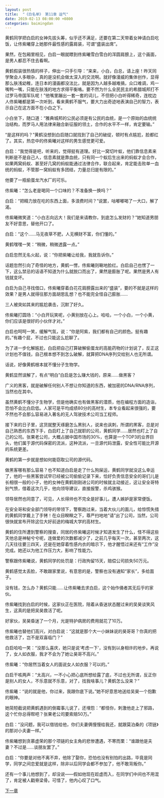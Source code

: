 ```yaml
---
layout: post
title:  "《白名单》 第11章 运气"
date: 2019-02-13 08:00:00 +0800
categories: baimingdan
---
```

黄鹤同学把白启的女神先拔头筹，似乎还不满足，还要在第二天带着女神请白启吃饭，让佟紫曦穿上她那件最性感的露肩装，可谓“盛装出席”。

果然，在包厢里相见，白启一眼就瞟到佟紫曦雪白雪白的浑圆肩膀上，这个画面，是男人都忍不住去看啊。

黄鹤假装很热情的样子，伸出一只手引导：“来来，小白，白总，请上座！昨天同学聚会人多眼杂，真的是没机会做太深入的交流啊。就好像漫威的集体创作，显得那么肤浅幼稚，连日本的漫画都没法比，就是因为人越多越难搞，众口难调，鸡一嘴鸭一嘴，只能在肤浅的地方求得平衡咯。要不然为什么全民民主的希腊城邦打不过罗马帝国军队呢！”他嘴里蹦出一套一套的词儿，不但把小白听得稀奇，连枕边人佟紫曦都是第一次听到，看来黄鹤不服气，要大力出奇迹地表演自己的智力，表示自己在这方面不在小白之下。

小白坐下，随口道：“雅典城邦的公民必须是有公民的血统，是一个原始的血统统治结构，而罗马人用法律来融合新征服的领土，合作的水平不一样，肯定要输。”

“是这样的吗？”黄鹤没想到白启随口就找到了自己的破绽，顿时有点尴尬，脸都红了。其实，热恋中的佟紫曦对这样的男生感觉更可爱。

白启：“我觉得是吧，听来的，觉得挺有道理。好比一窝切叶蚁，他们靠信息素来判断是不是自己人，信息素就是靠血统，只有同一个蚁后生出来的蚂蚁才会合作，如果两窝蚂蚁、甚至好几窝的蚂蚁能通过法律合作，联合起来，肯定能击败单一血统的蚂蚁，不管那一窝蚂蚁有多团结，力量总归是有限的。”

他要了一瓶偷蛋龙汽水厂的可乐。

佟紫曦：“怎么老是喝同一个口味的？不准备换一换吗？”

白启：“把精力放在吃的东西上面，多浪费时间？”说罢，咕嘟嘟喝了一大口，解了渴。

佟紫曦微笑道：“小白志向远大！我们是来请教你，到底怎么发财的？”她知道男朋友不好意思，替他开口了。

白启：“这个……马无夜草不肥，人无横财不富，你们懂的。”

黄鹤嘿嘿一笑：“稍微，稍微透露一点。”

白启忽然无名火起，说：“你把紫曦让给我，我就告诉你。”

话题忽然引向了奇怪的地方，黄鹤一愣，佟紫曦则唰地脸红。白启自己也愣了一下，这么禁忌的话语不知道为什么就脱口而出了，果然是膨胀了呢。果然是男人有钱就变坏。

白启为自己寻找借口，佟紫曦穿着白花花肩膀露出来的“盛装”，要的不就是这样的效果？是男人就得往那方面胡思乱想？也不能完全怪自己膨胀……

三人被突如其来的尴尬袭击，沉默了好久。

佟紫曦打圆场：“小白开玩笑呢，小黄别放在心上。哈哈，一个小白，一个小黄，你们应该是很好的小伙伴才对。”

白启也呵呵一笑，缓解气氛，说：“你是阿紫，我们都有自己的颜色。挺有趣的。”有趣个屁，不过也只能这么尬聊了。

为了进一步化解尴尬，白启把自己打算破解偷蛋龙的高能药物的计划说了，反正这计划也不值钱，自己根本想不到怎么破解，就算把DNA序列交给别人也无所谓。

话说，好像黄鹤根本就不懂分子生物学。

黄鹤显然误解了，有点“明白”白启是怎么赚大钱的，原来……做黑客？

广义的黑客，就是破解任何别人不想让你知道的东西，被加密的DNA/RNA序列，当然也在其中。

虽然黄鹤不懂分子生物学，但是他确实也有做黑客的潜质，他在编程方面的造诣，恐怕不会比白启低。人家可是平均成绩80分的高材生，本专业看起来很强的，要不然也不会那么容易进入著名的无人驾驶技术公司当工程师。

接下来的日子里，这货就整天琢磨怎么黑别人，说来也讽刺，所谓的黑客，总是对自己熟悉的东西下手，白启盯上了自己就职的公司，黄鹤同学……居然也盯上了自己的公司。张果老公司，大概占据中国市场的30%，也算是一个TOP3的业界巨头，他们属于源代码保密的流派，这种流派，一旦源代码泄露，安全性可能比开源的系统更差。

黄鹤的第一步就是想如何能窃取公司的源代码。

做黑客哪有那么容易？也不知道白启是走了什么狗屎运，黄鹤同学就没这么幸运了，他的一些黑客尝试早已经被公司偷偷记录下来，恰好负责信息安全的哥们儿是长相很一般的小子，他的女神在黄鹤刚刚进公司的时候就主动接近，这让安全哥特别气愤，借着这次几乎，他向领导建议，直接报警，杀鸡骇猴。

领导居然也同意了，可见，人长得帅也不完全是好事儿，遭人嫉妒是家常便饭。

在安全哥和安全部门领导的带领下，警察跑过来，当着大伙儿的面儿，给惊慌失措的黄鹤同学戴上了手铐！在众目睽睽之下，尊严扫地地“请”出了公司，当然，公司很快就宣布开除这位大好前途的梅城大学的高材生。

黄鹤的住所遭到警察的搜查，同居的佟紫曦这时候才知道发生了什么，怪不得这些天他总是神秘兮兮呢，连做爱的次数都减少了，之前几乎每天一次，甚至两次，这几天往往要三四天，还是在她穿着性感内衣的暗示下，他才醒悟过来还有“工作”没完成。她还以为他工作压力大，影响了性能力。

警察跟佟紫曦说，黄鹤同学的处罚是：行政拘留15天，赔偿公司损失50万元。

黄鹤感觉太丢脸，不敢跟家里说，有意思的是，警察也没有通知“家长”，多给面子。

没有钱，怎么办？黄鹤只能……让佟紫曦去求白启，这个始作俑者其无后乎的家伙。

佟紫曦找到白启的时候，这家伙正在医院，陪着从昏迷状态醒过来的吴昊谈笑风生，这真的是把吴昊救活了呢。

好家伙，吴昊昏迷了一个月，光是特护病房的费用就花了10万。

佟紫曦也替他们高兴，对白启说：“这就是那个大一小妹妹说的昊哥哥？你真的把他救活了，岂不是双喜临门？”

白启哈哈一笑：“没那么喜庆，她只是说‘考虑一下’，没有到以身相许的地步。再说了，女人如衣服，我才不会为了她让昊哥不高兴。”

佟紫曦：“你居然当着女人的面说女人如衣服？可以的。”

白启干咳两声：“太高兴，一不小心把心底所想给露了底，不过也无所谓，反正你是别人的女人，不乐意就不乐意，对了，找我啥事儿？黄鹤怎么没来？”

佟紫曦：“说的就是他，你过来，我跟你底下说。”她不好意思地送给吴昊一个抱歉的眼神。

她简短截说把黄鹤遇到的倒霉事儿说了，还埋怨：“都怪你，刺激他走上了邪路，这个忙你总得帮吧？张果老公司要索赔50万。”

白启：“没问题，我可以借钱给他，你们夫妻俩慢慢给我还，就跟莫泊桑的《项链》的那对小夫妻一样。”

佟紫曦想到贪慕虚荣的那个项链的女主角的悲惨遭遇，不寒而栗：“谁跟他是夫妻？不过是……谈朋友罢了。”

白启：“你要是对他不离不弃，他除了娶你，恐怕也没有别怕的出路，毕竟是同学，同学之间恋爱就是这样，除非以后同学会都不参加了，他不敢背叛你。”

还有一个事儿他想到了，却没说——假如他现在趁虚而入，在同学们中间也不用混了，肯定被人戳脊梁骨。可惜了，他内心叹了口气。

[下一章](/baimingdan/2019/02/14/12.html)
